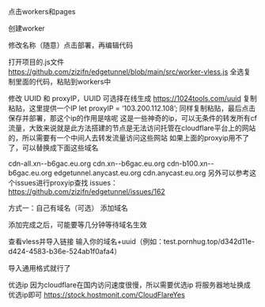 点击workers和pages

创建worker


修改名称（随意）点击部署，再编辑代码


打开项目的.js文件 https://github.com/zizifn/edgetunnel/blob/main/src/worker-vless.js 全选复制里面的代码，粘贴到workers中


修改 UUID 和 proxyIP，UUID 可选择在线生成 https://1024tools.com/uuid 复制粘贴，这里提供一个IP let proxyIP = ‘103.200.112.108’; 同样复制粘贴，最后点击保存并部署，那这个ip的作用是啥呢
这是一些神奇的ip，可以无条件的转发所有cf流量，大致来说就是此方法搭建的节点是无法访问托管在cloudflare平台上的网站的，所以需要有一个中间人去转发流量访问这些网站
如果上面的proxyip用不了了，可以替换成下面这些域名

cdn-all.xn--b6gac.eu.org 
cdn.xn--b6gac.eu.org 
cdn-b100.xn--b6gac.eu.org 
edgetunnel.anycast.eu.org 
cdn.anycast.eu.org
另外可以参考这个issues进行proxyip查找
issues：https://github.com/zizifn/edgetunnel/issues/162


方式一：自己有域名（可选）
添加域名

添加完成之后，可能要等几分钟等待域名生效

查看vless并导入链接
输入你的域名+uuid（例如：test.pornhug.top/d342d11e-d424-4583-b36e-524ab1f0afa4）

导入通用格式就行了

优选ip
因为cloudflare在国内访问速度很慢，所以需要优选ip
将服务器地址换成优选ip即可
https://stock.hostmonit.com/CloudFlareYes
